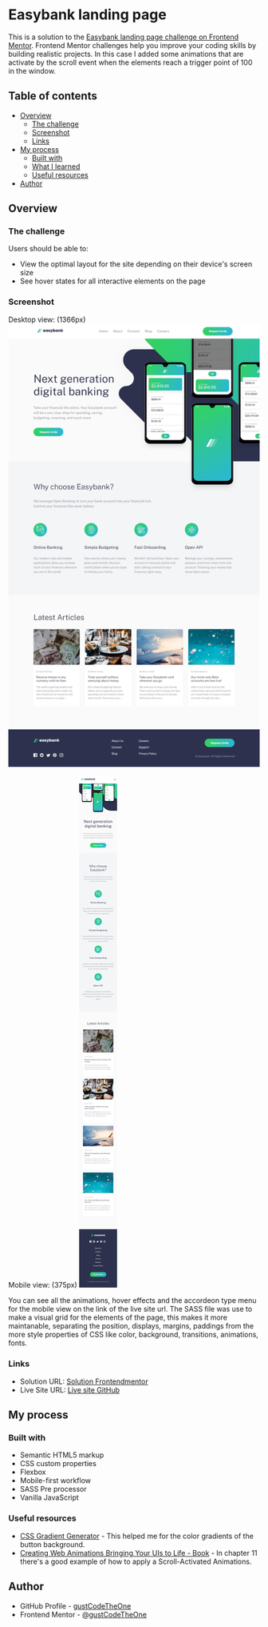 # Easybank landing page

This is a solution to the [Easybank landing page challenge on Frontend Mentor](https://www.frontendmentor.io/challenges/easybank-landing-page-WaUhkoDN). Frontend Mentor challenges help you improve your coding skills by building realistic projects. In this case I added some animations that are activate by the scroll event when the elements reach a trigger point of 100 in the window. 

## Table of contents

- [Overview](#overview)
  - [The challenge](#the-challenge)
  - [Screenshot](#screenshot)
  - [Links](#links)
- [My process](#my-process)
  - [Built with](#built-with)
  - [What I learned](#what-i-learned)
  - [Useful resources](#useful-resources)
- [Author](#author)

## Overview

### The challenge

Users should be able to:

- View the optimal layout for the site depending on their device's screen size
- See hover states for all interactive elements on the page

### Screenshot
Desktop view: (1366px)
![](./media/images/Easybank-Landing-Page-desktop-view.jpg)

Mobile view: (375px)
![](./media/images/Easybank-Landing-Page-mobile-view.jpg)

You can see all the animations, hover effects and the accordeon type menu for the mobile view on the link of the live site url. The SASS file was use to make a visual grid for the elements of the page, this makes it more maintanable, separating the position, displays, margins, paddings from the more style properties of CSS like color, background, transitions, animations, fonts.

### Links
- Solution URL: [Solution Frontendmentor](https://www.frontendmentor.io/solutions/easybank-landing-page-with-html-css-sass-and-javascript-w2qPgELcj)
- Live Site URL: [Live site GitHub](https://gustcodetheone.github.io/easybankLandingPage/)

## My process

### Built with

- Semantic HTML5 markup
- CSS custom properties
- Flexbox
- Mobile-first workflow
- SASS Pre processor
- Vanilla JavaScript

### Useful resources

- [CSS Gradient Generator](https://cssgradient.io/) - This helped me for the color gradients of the button background.
- [Creating Web Animations Bringing Your UIs to Life - Book](https://www.amazon.es/dp/B06XRMMG64/ref=dp-kindle-redirect?_encoding=UTF8&btkr=1) - In chapter 11 there's a good example of how to apply a Scroll-Activated Animations.

## Author

- GitHub Profile - [gustCodeTheOne](https://github.com/gustCodeTheOne/)
- Frontend Mentor - [@gustCodeTheOne](https://www.frontendmentor.io/profile/gustCodeTheOne)
